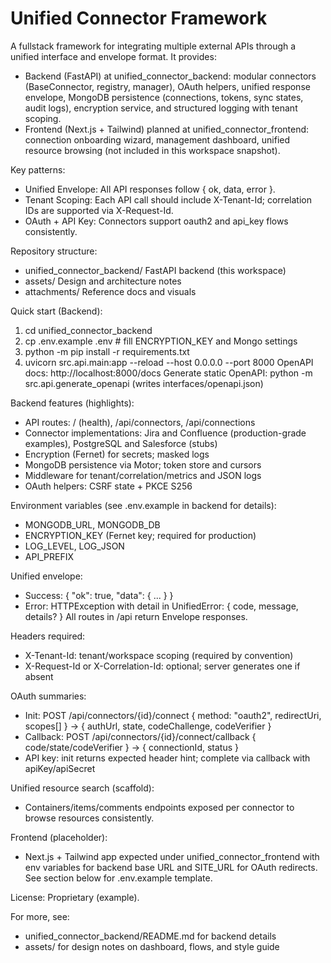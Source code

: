 # Unified Connector Framework

A fullstack framework for integrating multiple external APIs through a unified interface and envelope format. It provides:
- Backend (FastAPI) at unified_connector_backend: modular connectors (BaseConnector, registry, manager), OAuth helpers, unified response envelope, MongoDB persistence (connections, tokens, sync states, audit logs), encryption service, and structured logging with tenant scoping.
- Frontend (Next.js + Tailwind) planned at unified_connector_frontend: connection onboarding wizard, management dashboard, unified resource browsing (not included in this workspace snapshot).

Key patterns:
- Unified Envelope: All API responses follow { ok, data, error }.
- Tenant Scoping: Each API call should include X-Tenant-Id; correlation IDs are supported via X-Request-Id.
- OAuth + API Key: Connectors support oauth2 and api_key flows consistently.

Repository structure:
- unified_connector_backend/  FastAPI backend (this workspace)
- assets/                    Design and architecture notes
- attachments/               Reference docs and visuals

Quick start (Backend):
1) cd unified_connector_backend
2) cp .env.example .env  # fill ENCRYPTION_KEY and Mongo settings
3) python -m pip install -r requirements.txt
4) uvicorn src.api.main:app --reload --host 0.0.0.0 --port 8000
OpenAPI docs: http://localhost:8000/docs
Generate static OpenAPI: python -m src.api.generate_openapi (writes interfaces/openapi.json)

Backend features (highlights):
- API routes: / (health), /api/connectors, /api/connections
- Connector implementations: Jira and Confluence (production-grade examples), PostgreSQL and Salesforce (stubs)
- Encryption (Fernet) for secrets; masked logs
- MongoDB persistence via Motor; token store and cursors
- Middleware for tenant/correlation/metrics and JSON logs
- OAuth helpers: CSRF state + PKCE S256

Environment variables (see .env.example in backend for details):
- MONGODB_URL, MONGODB_DB
- ENCRYPTION_KEY (Fernet key; required for production)
- LOG_LEVEL, LOG_JSON
- API_PREFIX

Unified envelope:
- Success: { "ok": true, "data": { ... } }
- Error: HTTPException with detail in UnifiedError: { code, message, details? }
All routes in /api return Envelope responses.

Headers required:
- X-Tenant-Id: tenant/workspace scoping (required by convention)
- X-Request-Id or X-Correlation-Id: optional; server generates one if absent

OAuth summaries:
- Init: POST /api/connectors/{id}/connect { method: "oauth2", redirectUri, scopes[] } → { authUrl, state, codeChallenge, codeVerifier }
- Callback: POST /api/connectors/{id}/connect/callback { code/state/codeVerifier } → { connectionId, status }
- API key: init returns expected header hint; complete via callback with apiKey/apiSecret

Unified resource search (scaffold):
- Containers/items/comments endpoints exposed per connector to browse resources consistently.

Frontend (placeholder):
- Next.js + Tailwind app expected under unified_connector_frontend with env variables for backend base URL and SITE_URL for OAuth redirects. See section below for .env.example template.

License: Proprietary (example).

For more, see:
- unified_connector_backend/README.md for backend details
- assets/ for design notes on dashboard, flows, and style guide